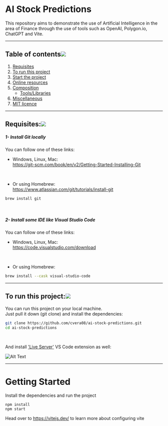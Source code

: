 # AI Stock Predictions
This repository aims to demonstrate the use of Artificial Intelligence in the area of ​​Finance through the use of tools such as OpenAI, Polygon.io, ChatGPT and Vite.

___

## Table of contents[![](https://i.ibb.co/2kHmnLX/image.png)](#table-of-contents)
1. [Requisites](#requisites)
2. [To run this project](#to-run-this-project)
3. [Start the project](#start-the-project)
4. [Online resources](#online-resources)
5. [Composition](#composition-toolslibraries)
   - [Tools/Libraries](#composition-toolslibraries)
6. [Miscellaneous](#miscellaneous-)
7. [MIT licence](#mit-licence)

___

## Requisites:[![](https://i.ibb.co/2kHmnLX/image.png)](#requisites)

##### 1- Install Git locally
You can follow one of these links:  

- Windows, Linux, Mac:  
https://git-scm.com/book/en/v2/Getting-Started-Installing-Git  
<br/>

- Or using Homebrew:  
https://www.atlassian.com/git/tutorials/install-git

```bash
brew install git
```
<br/>

##### 2- Install some IDE like Visual Studio Code
You can follow one of these links:  

- Windows, Linux, Mac:  
https://code.visualstudio.com/download
<br/>

- Or using Homebrew:  

```bash
brew install --cask visual-studio-code
```
___

## To run this project:[![](https://i.ibb.co/2kHmnLX/image.png)](#run-project)

You can run this project on your local machine.  
Just pull it down (git clone) and install the dependencies:

```bash
git clone https://github.com/cvera08/ai-stock-predictions.git
cd ai-stock-predictions
```
<br/>

And install ['Live Server'](https://marketplace.visualstudio.com/items?itemName=ritwickdey.LiveServer) VS Code extension as well:

![Alt Text](https://raw.githubusercontent.com/ritwickdey/vscode-live-server/428e01caf02bfa7ee75741df0f02fc9d2b5b0999/images/Screenshot/vscode-live-server-animated-demo.gif)

___

# Getting Started
Install the dependencies and run the project
```
npm install
npm start
```

Head over to https://vitejs.dev/ to learn more about configuring vite